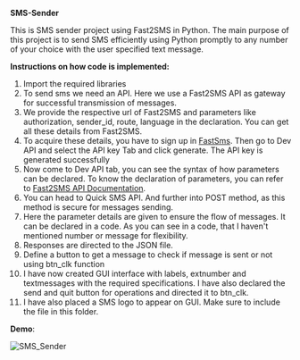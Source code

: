 **SMS-Sender**

This is SMS sender project using Fast2SMS in Python. 
The main purpose of this project is to send SMS efficiently using Python promptly to any number of your choice with the user specified text message.

**Instructions on how code is implemented:**

1. Import the required libraries
2. To send sms we need an API. Here we use a Fast2SMS API as gateway for successful transmission of messages.
3. We provide the respective url of Fast2SMS and parameters like authorization, sender_id, route, language in the declaration. You can get all these details from Fast2SMS.
4. To acquire these details, you have to sign up in [FastSms](https://www.fast2sms.com/). Then go to Dev API and select the API key Tab and click generate. The API key is generated successfully
5. Now come to Dev API tab, you can see the syntax of how parameters can be declared. To know the declaration of parameters, you can refer to [Fast2SMS API Documentation](https://docs.fast2sms.com/). 
6. You can head to Quick SMS API. And further into POST method, as this method is secure for messages sending. 
7. Here the parameter details are given to ensure the flow of messages. It can be declared in a code. As you can see in a code, that I haven't mentioned number or message for flexibility.
8. Responses are directed to the JSON file.
9. Define a button to get a message to check if message is sent or not using btn_clk function
10. I have now created GUI interface with labels, extnumber and textmessages with the required specifications. I have also declared the send and quit button for operations and directed it to btn_clk. 
11. I have also placed a SMS logo to appear on GUI. Make sure to include the file in this folder.

**Demo**:

![SMS_Sender](https://github.com/prathimacode-hub/Pythonista_ForAll/blob/main/SMS_Sender/SMS_Sender.png)
